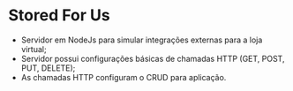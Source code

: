 # Stored For Us
- Servidor em NodeJs para simular integrações externas para a loja virtual;
- Servidor possui configurações básicas de chamadas HTTP (GET, POST, PUT, DELETE);
- As chamadas HTTP configuram o CRUD para aplicação.
